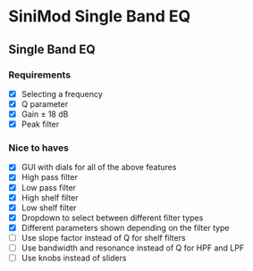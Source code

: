 # SiniMod Single Band EQ

## Single Band EQ

### Requirements 
- [x] Selecting a frequency
- [x] Q parameter
- [x] Gain ± 18 dB
- [x] Peak filter

### Nice to haves
- [x] GUI with dials for all of the above features
- [x] High pass filter
- [x] Low pass filter
- [x] High shelf filter
- [x] Low shelf filter
- [x] Dropdown to select between different filter types
- [X] Different parameters shown depending on the filter type
- [ ] Use slope factor instead of Q for shelf filters
- [ ] Use bandwidth and resonance instead of Q for HPF and LPF
- [ ] Use knobs instead of sliders
